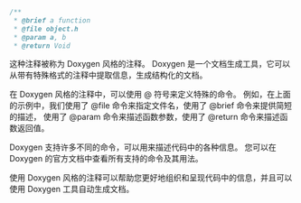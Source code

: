 ```c
/**
 * @brief a function
 * @file object.h
 * @param a, b
 * @return Void
```

这种注释被称为 Doxygen 风格的注释。
Doxygen 是一个文档生成工具，它可以从带有特殊格式的注释中提取信息，生成结构化的文档。

在 Doxygen 风格的注释中，可以使用 @ 符号来定义特殊的命令。
例如，在上面的示例中，我们使用了 @file 命令来指定文件名，使用了 @brief 命令来提供简短的描述，
使用了 @param 命令来描述函数参数，使用了 @return 命令来描述函数返回值。

Doxygen 支持许多不同的命令，可以用来描述代码中的各种信息。
您可以在 Doxygen 的官方文档中查看所有支持的命令及其用法。

使用 Doxygen 风格的注释可以帮助您更好地组织和呈现代码中的信息，并且可以使用 Doxygen 工具自动生成文档。